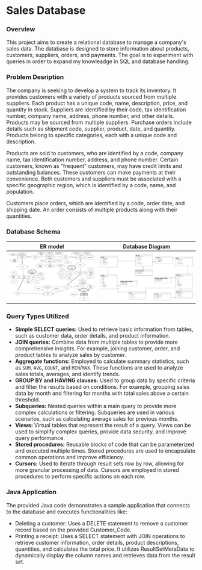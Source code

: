 # Sales Database

### **Overview**
This project aims to create a relational database to manage a company's sales data. The database is designed to store information about products, customers, suppliers, orders, and payments. The goal is to experiment with queries in order to expand my knowleadge in SQL and database handling.

### **Problem Desription**
The company is seeking to develop a system to track its inventory. It provides customers with a variety of products sourced from multiple suppliers. Each product has a unique code, name, description, price, and quantity in stock. Suppliers are identified by their code, tax identification number, company name, address, phone number, and other details. Products may be sourced from multiple suppliers. Purchase orders include details such as shipment code, supplier, product, date, and quantity. Products belong to specific categories, each with a unique code and description.

Products are sold to customers, who are identified by a code, company name, tax identification number, address, and phone number. Certain customers, known as "frequent" customers, may have credit limits and outstanding balances. These customers can make payments at their convenience. Both customers and suppliers must be associated with a specific geographic region, which is identified by a code, name, and population.

Customers place orders, which are identified by a code, order date, and shipping date. An order consists of multiple products along with their quantities.


### **Database Schema**


ER model                   |  Database Diagram
:-------------------------:|:-------------------------:
![](images/ER_model.png)   |  ![](images/database_diagram.png)



### **Query Types Utilized**

* **Simple SELECT queries:** Used to retrieve basic information from tables, such as customer data, order details, and product information.
* **JOIN queries:** Combine data from multiple tables to provide more comprehensive insights. For example, joining customer, order, and product tables to analyze sales by customer.
* **Aggregate functions:** Employed to calculate summary statistics, such as `SUM`, `AVG`, `COUNT`, and `MIN`/`MAX`. These functions are used to analyze sales totals, averages, and identify trends.
* **GROUP BY and HAVING clauses:** Used to group data by specific criteria and filter the results based on conditions. For example, grouping sales data by month and filtering for months with total sales above a certain threshold.
* **Subqueries:** Nested queries within a main query to provide more complex calculations or filtering. Subqueries are used in various scenarios, such as calculating average sales for previous months.
* **Views:** Virtual tables that represent the result of a query. Views can be used to simplify complex queries, provide data security, and improve query performance.
* **Stored procedures:** Reusable blocks of code that can be parameterized and executed multiple times. Stored procedures are used to encapsulate common operations and improve efficiency.
* **Cursors:** Used to iterate through result sets row by row, allowing for more granular processing of data. Cursors are employed in stored procedures to perform specific actions on each row.

### **Java Application**

The provided Java code demonstrates a sample application that connects to the database and executes functionalities like:

* Deleting a customer: Uses a DELETE statement to remove a customer record based on the provided Customer_Code.
* Printing a receipt: Uses a SELECT statement with JOIN operations to retrieve customer information, order details, product descriptions, quantities, and calculates the total price. It utilizes ResultSetMetaData to dynamically display the column names and retrieves data from the result set.

